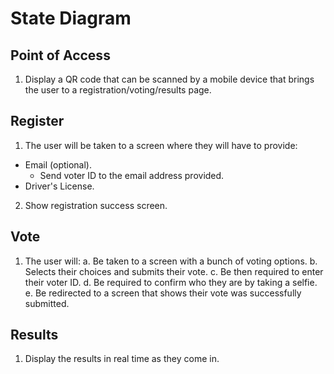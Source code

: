 # State Diagram

## Point of Access

1. Display a QR code that can be scanned by a mobile device that brings the user to a registration/voting/results page.

## Register

1. The user will be taken to a screen where they will have to provide:
  - Email (optional).
    - Send voter ID to the email address provided.
  - Driver's License.
2. Show registration success screen.

## Vote

1. The user will:
  a. Be taken to a screen with a bunch of voting options.
  b. Selects their choices and submits their vote.
  c. Be then required to enter their voter ID.
  d. Be required to confirm who they are by taking a selfie. 
  e. Be redirected to a screen that shows their vote was successfully submitted.

## Results

1. Display the results in real time as they come in.
